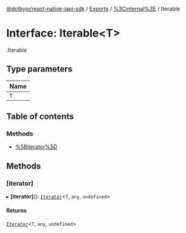 [@dolbyio/react-native-iapi-sdk](../README.md) / [Exports](../modules.md) / [%3Cinternal%3E](../modules/_internal_.md) / Iterable

# Interface: Iterable<T\>

[<internal>](../modules/_internal_.md).Iterable

## Type parameters

| Name |
| :------ |
| `T` |

## Table of contents

### Methods

- [%5Biterator%5D](_internal_.Iterable.md#[iterator])

## Methods

### [iterator]

▸ **[iterator]**(): [`Iterator`](_internal_.Iterator.md)<`T`, `any`, `undefined`\>

#### Returns

[`Iterator`](_internal_.Iterator.md)<`T`, `any`, `undefined`\>
